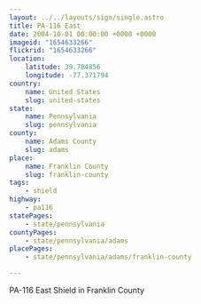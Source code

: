 ```yaml
---
layout: ../../layouts/sign/single.astro
title: PA-116 East
date: 2004-10-01 00:00:00 +0000 +0000
imageid: "1654633266"
flickrid: "1654633266"
location:
    latitude: 39.784856
    longitude: -77.371794
country:
    name: United States
    slug: united-states
state:
    name: Pennsylvania
    slug: pennsylvania
county:
    name: Adams County
    slug: adams
place:
    name: Franklin County
    slug: franklin-county
tags:
    - shield
highway:
    - pa116
statePages:
    - state/pennsylvania
countyPages:
    - state/pennsylvania/adams
placePages:
    - state/pennsylvania/adams/franklin-county

---
```

PA-116 East Shield in Franklin County